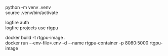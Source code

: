 python -m venv .venv  
source .venv/bin/activate  

logfire auth  
logfire projects use rtgpu  

docker build -t rtgpu-image .  
docker run --env-file=.env -d --name rtgpu-container -p 8080:5000 rtgpu-image